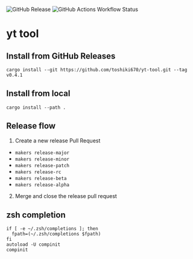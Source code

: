 ![GitHub Release](https://img.shields.io/github/v/release/toshiki670/yt-tool)
![GitHub Actions Workflow Status](https://img.shields.io/github/actions/workflow/status/toshiki670/yt-tool/rust.yml)

# yt tool

## Install from GitHub Releases

```
cargo install --git https://github.com/toshiki670/yt-tool.git --tag v0.4.1
```

## Install from local

```
cargo install --path .
```

## Release flow

1. Create a new release Pull Request
  * `makers release-major`
  * `makers release-minor`
  * `makers release-patch`
  * `makers release-rc`
  * `makers release-beta`
  * `makers release-alpha`
2. Merge and close the release pull request

## zsh completion

```
if [ -e ~/.zsh/completions ]; then
  fpath=(~/.zsh/completions $fpath)
fi
autoload -U compinit
compinit
```
